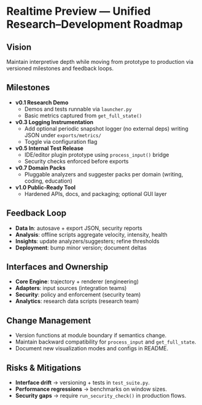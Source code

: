 # Realtime Preview — Unified Research–Development Roadmap

## Vision
Maintain interpretive depth while moving from prototype to production via versioned milestones and feedback loops.

## Milestones
- **v0.1 Research Demo**
  - Demos and tests runnable via `launcher.py`
  - Basic metrics captured from `get_full_state()`
- **v0.3 Logging Instrumentation**
  - Add optional periodic snapshot logger (no external deps) writing JSON under `exports/metrics/`
  - Toggle via configuration flag
- **v0.5 Internal Test Release**
  - IDE/editor plugin prototype using `process_input()` bridge
  - Security checks enforced before exports
- **v0.7 Domain Packs**
  - Pluggable analyzers and suggester packs per domain (writing, coding, education)
- **v1.0 Public-Ready Tool**
  - Hardened APIs, docs, and packaging; optional GUI layer

## Feedback Loop
- **Data In**: autosave + export JSON, security reports
- **Analysis**: offline scripts aggregate velocity, intensity, health
- **Insights**: update analyzers/suggesters; refine thresholds
- **Deployment**: bump minor version; document deltas

## Interfaces and Ownership
- **Core Engine**: trajectory + renderer (engineering)
- **Adapters**: input sources (integration teams)
- **Security**: policy and enforcement (security team)
- **Analytics**: research data scripts (research team)

## Change Management
- Version functions at module boundary if semantics change.
- Maintain backward compatibility for `process_input` and `get_full_state`.
- Document new visualization modes and configs in README.

## Risks & Mitigations
- **Interface drift** → versioning + tests in `test_suite.py`.
- **Performance regressions** → benchmarks on window sizes.
- **Security gaps** → require `run_security_check()` in production flows.
